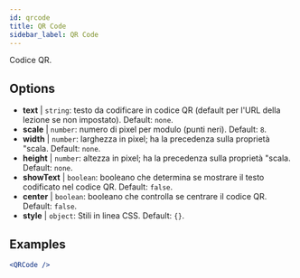```yaml
---
id: qrcode
title: QR Code
sidebar_label: QR Code
---
```


Codice QR.

## Options

* __text__ | `string`: testo da codificare in codice QR (default per l'URL della lezione se non impostato). Default: `none`.
* __scale__ | `number`: numero di pixel per modulo (punti neri). Default: `8`.
* __width__ | `number`: larghezza in pixel; ha la precedenza sulla proprietà "scala. Default: `none`.
* __height__ | `number`: altezza in pixel; ha la precedenza sulla proprietà "scala. Default: `none`.
* __showText__ | `boolean`: booleano che determina se mostrare il testo codificato nel codice QR. Default: `false`.
* __center__ | `boolean`: booleano che controlla se centrare il codice QR. Default: `false`.
* __style__ | `object`: Stili in linea CSS. Default: `{}`.


## Examples

```jsx live
<QRCode />
```

